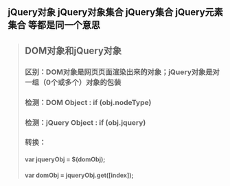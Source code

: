 ## jQuery对象 jQuery对象集合 jQuery集合 jQuery元素集合 等都是同一个意思

>## DOM对象和jQuery对象
>### 区别：DOM对象是网页页面渲染出来的对象；jQuery对象是对一组（0个或多个）对象的包装
>### 检测：DOM Object : if (obj.nodeType)
>### 检测：jQuery Object : if (obj.jquery)
>### 转换：
>#### var jqueryObj = $(domObj);
>#### var domObj = jqueryObj.get([index]);